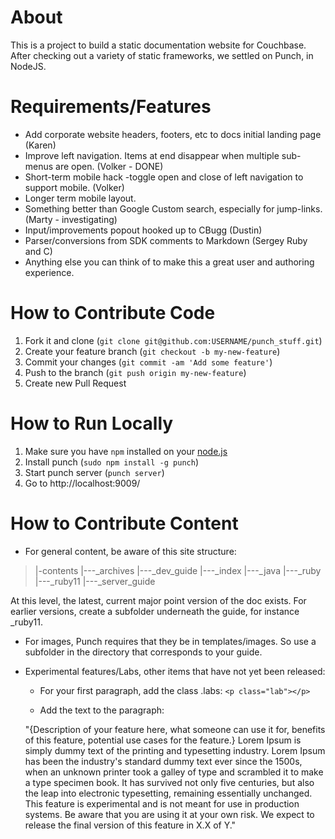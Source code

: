 About
=====

This is a project to build a static documentation website for
Couchbase. After checking out a variety of static frameworks, we
settled on Punch, in NodeJS.

Requirements/Features
================
- Add corporate website headers, footers, etc to docs initial landing page (Karen)
- Improve left navigation. Items at end disappear when multiple sub-menus are open. (Volker - DONE)
- Short-term mobile hack -toggle open and close of left navigation to support mobile. (Volker)
- Longer term mobile layout.
- Something better than Google Custom search, especially for jump-links. (Marty - investigating)
- Input/improvements popout hooked up to CBugg (Dustin)
- Parser/conversions from SDK comments to Markdown (Sergey Ruby and C)
- Anything else you can think of to make this a great user and authoring experience.

How to Contribute Code
======================

1. Fork it and clone (`git clone git@github.com:USERNAME/punch_stuff.git`)
2. Create your feature branch (`git checkout -b my-new-feature`)
3. Commit your changes (`git commit -am 'Add some feature'`)
4. Push to the branch (`git push origin my-new-feature`)
5. Create new Pull Request

How to Run Locally
==================

1. Make sure you have `npm` installed on your [node.js][1]
2. Install punch (`sudo npm install -g punch`)
3. Start punch server (`punch server`)
4. Go to http://localhost:9009/

How to Contribute Content
=========================

- For general content, be aware of this site structure: 

>  |-contents
    |---_archives
    |---_dev_guide
    |---_index
    |---_java
    |---_ruby
      |---_ruby11
    |---_server_guide

  At this level, the latest, current major point version of the doc exists. For earlier versions, create a 
  subfolder underneath the guide, for instance _ruby11.
  
- For images, Punch requires that they be in templates/images. So use a subfolder in the directory that corresponds to your guide.

- Experimental features/Labs, other items that have not yet been released:

    - For your first paragraph, add the class .labs: `<p class="lab"></p>`

    - Add the text to the paragraph:

    "{Description of your feature here, what someone can use it for, benefits of this feature, potential use cases for the feature.} Lorem Ipsum is simply dummy text of the printing and typesetting industry. Lorem Ipsum has been the industry's standard dummy text ever since the 1500s, when an unknown printer took a galley of type and scrambled it to make a type specimen book. It has survived not only five centuries, but also the leap into electronic typesetting, remaining essentially unchanged. This feature is experimental and is not meant for use in production systems. Be aware that you are using it at your own risk. We expect to release the final version of this feature in X.X of Y."

    [1]: http://nodejs.org/download/
